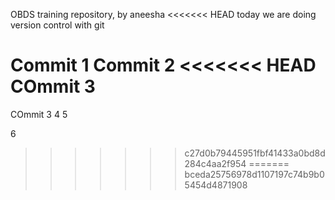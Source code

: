 OBDS training repository, by aneesha
<<<<<<< HEAD
today we are doing version control with git 

Commit 1
Commit 2
<<<<<<< HEAD
COmmit 3
=======
COmmit 3 
4 
5




6
>>>>>>> c27d0b79445951fbf41433a0bd8d284c4aa2f954
=======
>>>>>>> bceda25756978d1107197c74b9b05454d4871908

